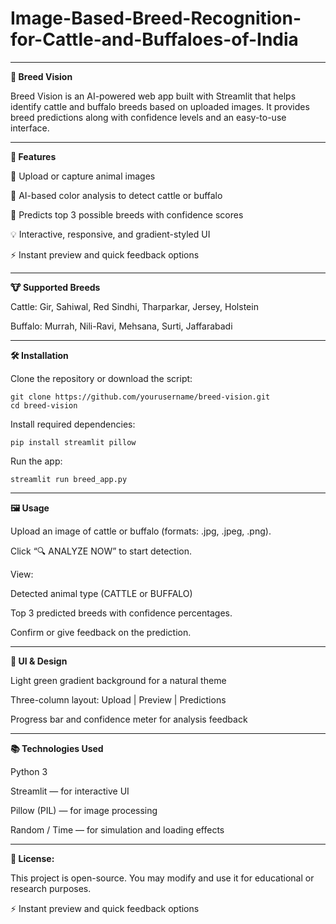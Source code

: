# Image-Based-Breed-Recognition-for-Cattle-and-Buffaloes-of-India
----------------------------------------------------------------------------------------------------------------------------------------------------------------
**🐄 Breed Vision**

Breed Vision is an AI-powered web app built with Streamlit that helps identify cattle and buffalo breeds based on uploaded images.
It provides breed predictions along with confidence levels and an easy-to-use interface.

----------------------------------------------------------------------------------------------------------------------------------------------------------------

**🚀 Features**

📸 Upload or capture animal images

🧠 AI-based color analysis to detect cattle or buffalo

🎯 Predicts top 3 possible breeds with confidence scores

💡 Interactive, responsive, and gradient-styled UI

⚡ Instant preview and quick feedback options

----------------------------------------------------------------------------------------------------------------------------------------------------------------

**🐮 Supported Breeds**

Cattle:
Gir, Sahiwal, Red Sindhi, Tharparkar, Jersey, Holstein

Buffalo:
Murrah, Nili-Ravi, Mehsana, Surti, Jaffarabadi

----------------------------------------------------------------------------------------------------------------------------------------------------------------

**🛠️ Installation** 

Clone the repository or download the script:

    git clone https://github.com/yourusername/breed-vision.git
    cd breed-vision

Install required dependencies:

    pip install streamlit pillow

Run the app:

    streamlit run breed_app.py
    
----------------------------------------------------------------------------------------------------------------------------------------------------------------

**🖼️ Usage**

Upload an image of cattle or buffalo (formats: .jpg, .jpeg, .png).

Click “🔍 ANALYZE NOW” to start detection.

View:

Detected animal type (CATTLE or BUFFALO)

Top 3 predicted breeds with confidence percentages.

Confirm or give feedback on the prediction.

----------------------------------------------------------------------------------------------------------------------------------------------------------------

**💅 UI & Design**

Light green gradient background for a natural theme

Three-column layout: Upload | Preview | Predictions

Progress bar and confidence meter for analysis feedback

----------------------------------------------------------------------------------------------------------------------------------------------------------------

**📚 Technologies Used**

Python 3

Streamlit — for interactive UI

Pillow (PIL) — for image processing

Random / Time — for simulation and loading effects

----------------------------------------------------------------------------------------------------------------------------------------------------------------

**📄 License:**

This project is open-source.
You may modify and use it for educational or research purposes.




⚡ Instant preview and quick feedback options

